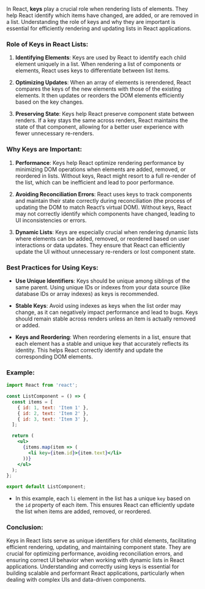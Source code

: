 In React, **keys** play a crucial role when rendering lists of elements. They help React identify which items have changed, are added, or are removed in a list. Understanding the role of keys and why they are important is essential for efficiently rendering and updating lists in React applications.

### Role of Keys in React Lists:

1. **Identifying Elements**: Keys are used by React to identify each child element uniquely in a list. When rendering a list of components or elements, React uses keys to differentiate between list items.

2. **Optimizing Updates**: When an array of elements is rerendered, React compares the keys of the new elements with those of the existing elements. It then updates or reorders the DOM elements efficiently based on the key changes.

3. **Preserving State**: Keys help React preserve component state between renders. If a key stays the same across renders, React maintains the state of that component, allowing for a better user experience with fewer unnecessary re-renders.

### Why Keys are Important:

1. **Performance**: Keys help React optimize rendering performance by minimizing DOM operations when elements are added, removed, or reordered in lists. Without keys, React might resort to a full re-render of the list, which can be inefficient and lead to poor performance.

2. **Avoiding Reconciliation Errors**: React uses keys to track components and maintain their state correctly during reconciliation (the process of updating the DOM to match React’s virtual DOM). Without keys, React may not correctly identify which components have changed, leading to UI inconsistencies or errors.

3. **Dynamic Lists**: Keys are especially crucial when rendering dynamic lists where elements can be added, removed, or reordered based on user interactions or data updates. They ensure that React can efficiently update the UI without unnecessary re-renders or lost component state.

### Best Practices for Using Keys:

- **Use Unique Identifiers**: Keys should be unique among siblings of the same parent. Using unique IDs or indexes from your data source (like database IDs or array indexes) as keys is recommended.

- **Stable Keys**: Avoid using indexes as keys when the list order may change, as it can negatively impact performance and lead to bugs. Keys should remain stable across renders unless an item is actually removed or added.

- **Keys and Reordering**: When reordering elements in a list, ensure that each element has a stable and unique key that accurately reflects its identity. This helps React correctly identify and update the corresponding DOM elements.

### Example:

```jsx
import React from 'react';

const ListComponent = () => {
  const items = [
    { id: 1, text: 'Item 1' },
    { id: 2, text: 'Item 2' },
    { id: 3, text: 'Item 3' },
  ];

  return (
    <ul>
      {items.map(item => (
        <li key={item.id}>{item.text}</li>
      ))}
    </ul>
  );
};

export default ListComponent;
```

- In this example, each `li` element in the list has a unique `key` based on the `id` property of each item. This ensures React can efficiently update the list when items are added, removed, or reordered.

### Conclusion:

Keys in React lists serve as unique identifiers for child elements, facilitating efficient rendering, updating, and maintaining component state. They are crucial for optimizing performance, avoiding reconciliation errors, and ensuring correct UI behavior when working with dynamic lists in React applications. Understanding and correctly using keys is essential for building scalable and performant React applications, particularly when dealing with complex UIs and data-driven components.